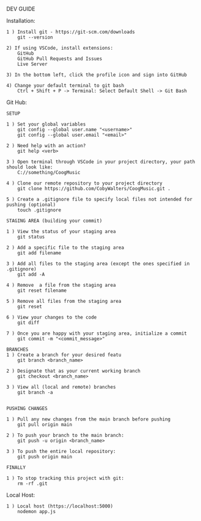 DEV GUIDE

Installation:

    1 ) Install git - https://git-scm.com/downloads
        git --version

    2) If using VSCode, install extensions:
        GitHub
        GitHub Pull Requests and Issues
        Live Server

    3) In the bottom left, click the profile icon and sign into GitHub

    4) Change your default terminal to git bash
        Ctrl + Shift + P -> Terminal: Select Default Shell -> Git Bash


Git Hub:

    SETUP

    1 ) Set your global variables
        git config --global user.name "<username>"
        git config --global user.email "<email>"

    2 ) Need help with an action?
        git help <verb>

    3 ) Open terminal through VSCode in your project directory, your path should look like:
        C://something/CoogMusic

    4 ) Clone our remote repository to your project directory
        git clone https://github.com/CobyWalters/CoogMusic.git .

    5 ) Create a .gitignore file to specify local files not intended for pushing (optional)
        touch .gitignore

    STAGING AREA (building your commit)

    1 ) View the status of your staging area
        git status
    
    2 ) Add a specific file to the staging area
        git add filename
    
    3 ) Add all files to the staging area (except the ones specified in .gitignore)
        git add -A

    4 ) Remove  a file from the staging area
        git reset filename
    
    5 ) Remove all files from the staging area
        git reset
    
    6 ) View your changes to the code
        git diff

    7 ) Once you are happy with your staging area, initialize a commit
        git commit -m "<commit_message>"

    BRANCHES
    1 ) Create a branch for your desired featu
        git branch <branch_name>
    
    2 ) Designate that as your current working branch
        git checkout <branch_name>

    3 ) View all (local and remote) branches
        git branch -a

    
    PUSHING CHANGES

    1 ) Pull any new changes from the main branch before pushing
        git pull origin main

    2 ) To push your branch to the main branch:
        git push -u origin <branch_name>

    3 ) To push the entire local repository:
        git push origin main

    FINALLY

    1 ) To stop tracking this project with git:
        rm -rf .git


Local Host:

    1 ) Local host (https://localhost:5000)
        nodemon app.js 